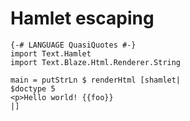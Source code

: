 # Hamlet escaping

```active haskell
{-# LANGUAGE QuasiQuotes #-}
import Text.Hamlet
import Text.Blaze.Html.Renderer.String

main = putStrLn $ renderHtml [shamlet|
$doctype 5
<p>Hello world! {{foo}}
|]
```
